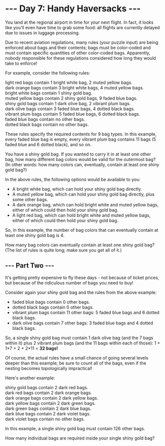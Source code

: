 # --- Day 7: Handy Haversacks ---

You land at the regional airport in time for your next flight. In fact, it looks like you'll even have time to grab some food: all flights are currently delayed due to issues in luggage processing.

Due to recent aviation regulations, many rules (your puzzle input) are being enforced about bags and their contents; bags must be color-coded and must contain specific quantities of other color-coded bags. Apparently, nobody responsible for these regulations considered how long they would take to enforce!

For example, consider the following rules:

light red bags contain 1 bright white bag, 2 muted yellow bags.  
dark orange bags contain 3 bright white bags, 4 muted yellow bags.  
bright white bags contain 1 shiny gold bag.  
muted yellow bags contain 2 shiny gold bags, 9 faded blue bags.  
shiny gold bags contain 1 dark olive bag, 2 vibrant plum bags.  
dark olive bags contain 3 faded blue bags, 4 dotted black bags.  
vibrant plum bags contain 5 faded blue bags, 6 dotted black bags.  
faded blue bags contain no other bags.  
dotted black bags contain no other bags.  

These rules specify the required contents for 9 bag types. In this example, every faded blue bag is empty, every vibrant plum bag contains 11 bags (5 faded blue and 6 dotted black), and so on.

You have a shiny gold bag. If you wanted to carry it in at least one other bag, how many different bag colors would be valid for the outermost bag? (In other words: how many colors can, eventually, contain at least one shiny gold bag?)

In the above rules, the following options would be available to you:

* A bright white bag, which can hold your shiny gold bag directly.
* A muted yellow bag, which can hold your shiny gold bag directly, plus some other bags.
* A dark orange bag, which can hold bright white and muted yellow bags, either of which could then hold your shiny gold bag.
* A light red bag, which can hold bright white and muted yellow bags, either of which could then hold your shiny gold bag.

So, in this example, the number of bag colors that can eventually contain at least one shiny gold bag is 4.

How many bag colors can eventually contain at least one shiny gold bag? (The list of rules is quite long; make sure you get all of it.)


## --- Part Two ---

It's getting pretty expensive to fly these days - not because of ticket prices, but because of the ridiculous number of bags you need to buy!

Consider again your shiny gold bag and the rules from the above example:

* faded blue bags contain 0 other bags.  
* dotted black bags contain 0 other bags.  
* vibrant plum bags contain 11 other bags: 5 faded blue bags and 6 dotted black bags.  
* dark olive bags contain 7 other bags: 3 faded blue bags and 4 dotted black bags.  

So, a single shiny gold bag must contain 1 dark olive bag (and the 7 bags within it) plus 2 vibrant plum bags (and the 11 bags within each of those): 1 + 1\*7 + 2 + 2\*11 = **32 bags!**

Of course, the actual rules have a small chance of going several levels deeper than this example; be sure to count all of the bags, even if the nesting becomes topologically impractical!

Here's another example:

shiny gold bags contain 2 dark red bags.  
dark red bags contain 2 dark orange bags.  
dark orange bags contain 2 dark yellow bags.  
dark yellow bags contain 2 dark green bags.  
dark green bags contain 2 dark blue bags.  
dark blue bags contain 2 dark violet bags.  
dark violet bags contain no other bags.  

In this example, a single shiny gold bag must contain 126 other bags.

How many individual bags are required inside your single shiny gold bag?
